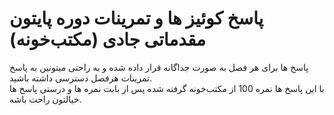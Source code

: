 # پاسخ کوئیز ها و تمرینات دوره پایتون مقدماتی جادی (مکتب‌خونه)

پاسخ ها برای هر فصل به صورت جداگانه قرار داده شده و به راحتی میتونین به پاسخ تمرینات هرفصل دسترسی داشته باشید. 
<br>
با این پاسخ ها نمره 100 از مکتب‌خونه گرفته شده پس از بابت نمره ها و درستی پاسخ ها خیالتون راحت باشه.
